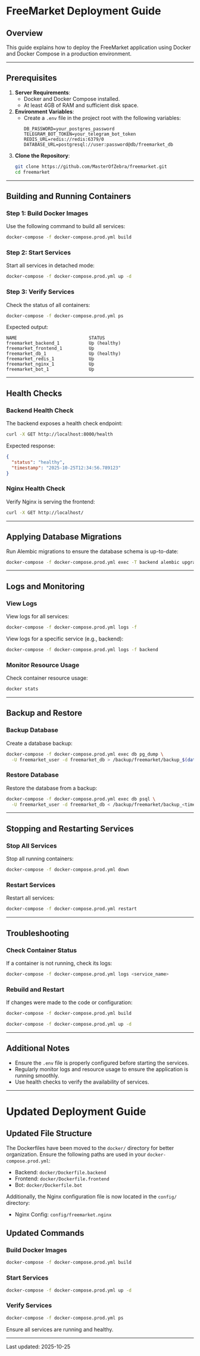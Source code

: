 # FreeMarket Deployment Guide

## Overview

This guide explains how to deploy the FreeMarket application using Docker and Docker Compose in a production environment.

---

## Prerequisites

1. **Server Requirements**:
   - Docker and Docker Compose installed.
   - At least 4GB of RAM and sufficient disk space.
2. **Environment Variables**:
   - Create a `.env` file in the project root with the following variables:
     ```env
     DB_PASSWORD=your_postgres_password
     TELEGRAM_BOT_TOKEN=your_telegram_bot_token
     REDIS_URL=redis://redis:6379/0
     DATABASE_URL=postgresql://user:password@db/freemarket_db
     ```
3. **Clone the Repository**:
   ```bash
   git clone https://github.com/MasterOfZebra/freemarket.git
   cd freemarket
   ```

---

## Building and Running Containers

### Step 1: Build Docker Images

Use the following command to build all services:
```bash
docker-compose -f docker-compose.prod.yml build
```

### Step 2: Start Services

Start all services in detached mode:
```bash
docker-compose -f docker-compose.prod.yml up -d
```

### Step 3: Verify Services

Check the status of all containers:
```bash
docker-compose -f docker-compose.prod.yml ps
```

Expected output:
```
NAME                           STATUS
freemarket_backend_1           Up (healthy)
freemarket_frontend_1          Up
freemarket_db_1                Up (healthy)
freemarket_redis_1             Up
freemarket_nginx_1             Up
freemarket_bot_1               Up
```

---

## Health Checks

### Backend Health Check

The backend exposes a health check endpoint:
```bash
curl -X GET http://localhost:8000/health
```

Expected response:
```json
{
  "status": "healthy",
  "timestamp": "2025-10-25T12:34:56.789123"
}
```

### Nginx Health Check

Verify Nginx is serving the frontend:
```bash
curl -X GET http://localhost/
```

---

## Applying Database Migrations

Run Alembic migrations to ensure the database schema is up-to-date:
```bash
docker-compose -f docker-compose.prod.yml exec -T backend alembic upgrade head
```

---

## Logs and Monitoring

### View Logs

View logs for all services:
```bash
docker-compose -f docker-compose.prod.yml logs -f
```

View logs for a specific service (e.g., backend):
```bash
docker-compose -f docker-compose.prod.yml logs -f backend
```

### Monitor Resource Usage

Check container resource usage:
```bash
docker stats
```

---

## Backup and Restore

### Backup Database

Create a database backup:
```bash
docker-compose -f docker-compose.prod.yml exec db pg_dump \
  -U freemarket_user -d freemarket_db > /backup/freemarket/backup_$(date +%Y%m%d_%H%M%S).sql
```

### Restore Database

Restore the database from a backup:
```bash
docker-compose -f docker-compose.prod.yml exec db psql \
  -U freemarket_user -d freemarket_db < /backup/freemarket/backup_<timestamp>.sql
```

---

## Stopping and Restarting Services

### Stop All Services

Stop all running containers:
```bash
docker-compose -f docker-compose.prod.yml down
```

### Restart Services

Restart all services:
```bash
docker-compose -f docker-compose.prod.yml restart
```

---

## Troubleshooting

### Check Container Status

If a container is not running, check its logs:
```bash
docker-compose -f docker-compose.prod.yml logs <service_name>
```

### Rebuild and Restart

If changes were made to the code or configuration:
```bash
docker-compose -f docker-compose.prod.yml build

docker-compose -f docker-compose.prod.yml up -d
```

---

## Additional Notes

- Ensure the `.env` file is properly configured before starting the services.
- Regularly monitor logs and resource usage to ensure the application is running smoothly.
- Use health checks to verify the availability of services.

---

# Updated Deployment Guide

## Updated File Structure

The Dockerfiles have been moved to the `docker/` directory for better organization. Ensure the following paths are used in your `docker-compose.prod.yml`:

- Backend: `docker/Dockerfile.backend`
- Frontend: `docker/Dockerfile.frontend`
- Bot: `docker/Dockerfile.bot`

Additionally, the Nginx configuration file is now located in the `config/` directory:

- Nginx Config: `config/freemarket.nginx`

## Updated Commands

### Build Docker Images

```bash
docker-compose -f docker-compose.prod.yml build
```

### Start Services

```bash
docker-compose -f docker-compose.prod.yml up -d
```

### Verify Services

```bash
docker-compose -f docker-compose.prod.yml ps
```

Ensure all services are running and healthy.

---

Last updated: 2025-10-25
